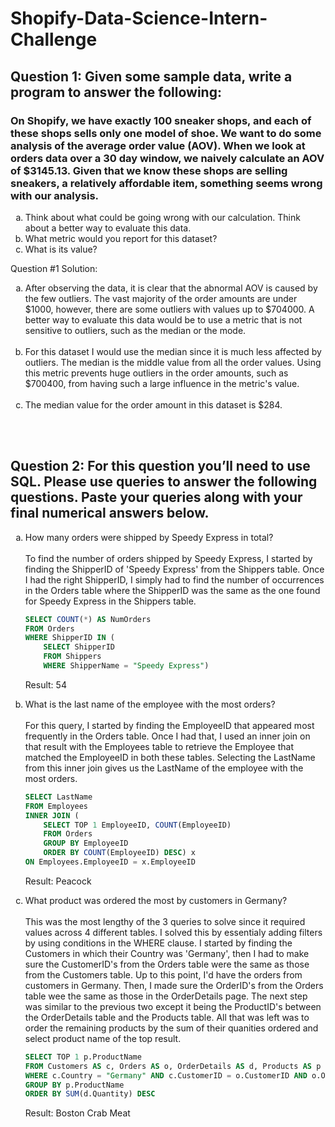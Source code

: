 # Shopify-Data-Science-Intern-Challenge


## Question 1: Given some sample data, write a program to answer the following:

### On Shopify, we have exactly 100 sneaker shops, and each of these shops sells only one model of shoe. We want to do some analysis of the average order value (AOV). When we look at orders data over a 30 day window, we naively calculate an AOV of $3145.13. Given that we know these shops are selling sneakers, a relatively affordable item, something seems wrong with our analysis. 

<ol type="a">
  <li>Think about what could be going wrong with our calculation. Think about a better way to evaluate this data.</li>
  <li>What metric would you report for this dataset?</li>
  <li>What is its value?</li>
</ol> 

Question #1 Solution:

<ol type="a">
    <li>After observing the data, it is clear that the abnormal AOV is caused by the few outliers. The vast majority of the order amounts are under $1000, however, there are some outliers with values up to $704000. A better way to evaluate this data would be to use a metric that is not sensitive to outliers, such as the median or the mode.
    </li><br>
    <li>For this dataset I would use the median since it is much less affected by outliers. The median is the middle value from all the order values. Using this metric prevents huge outliers in the order amounts, such as $700400, from having such a large influence in the metric's value.
    </li><br>
    <li>The median value for the order amount in this dataset is $284.
    </li><br>
</ol>
<br>


## Question 2:  For this question you’ll need to use SQL. Please use queries to answer the following questions. Paste your queries along with your final numerical answers below.

<ol type="a">
  <li>How many orders were shipped by Speedy Express in total?</li><br/>
To find the number of orders shipped by Speedy Express, I started by finding the ShipperID of 'Speedy Express' from the Shippers table. Once I had the right ShipperID, I simply had to find the number of occurrences in the Orders table where the ShipperID was the same as the one found for Speedy Express in the Shippers table.
	
```sql
SELECT COUNT(*) AS NumOrders
FROM Orders
WHERE ShipperID IN (
	SELECT ShipperID 
	FROM Shippers
	WHERE ShipperName = "Speedy Express")
```
Result: 54
	
	
  <li>What is the last name of the employee with the most orders?</li><br>
For this query, I started by finding the EmployeeID that appeared most frequently in the Orders table. Once I had that, I used an inner join on that result with the Employees table to retrieve the Employee that matched the EmployeeID in both these tables. Selecting the LastName from this inner join gives us the LastName of the employee with the most orders.
	
```sql
SELECT LastName 
FROM Employees
INNER JOIN (
	SELECT TOP 1 EmployeeID, COUNT(EmployeeID) 
	FROM Orders
	GROUP BY EmployeeID
	ORDER BY COUNT(EmployeeID) DESC) x
ON Employees.EmployeeID = x.EmployeeID
```
Result: Peacock
	
 <li>What product was ordered the most by customers in Germany?</li><br/>
This was the most lengthy of the 3 queries to solve since it required values across 4 different tables. I solved this by essentialy adding filters by using conditions in the WHERE clause. I started by finding the Customers in which their Country was 'Germany', then I had to make sure the CustomerID's from the Orders table were the same as those from the Customers table. Up to this point, I'd have the orders from customers in Germany. Then, I made sure the OrderID's from the Orders table wee the same as those in the OrderDetails page. The next step was similar to the previous two except it being the ProductID's between the OrderDetails table and the Products table. All that was left was to order the remaining products by the sum of their quanities ordered and select product name of the top result. 
	
```sql
SELECT TOP 1 p.ProductName
FROM Customers AS c, Orders AS o, OrderDetails AS d, Products AS p
WHERE c.Country = "Germany" AND c.CustomerID = o.CustomerID AND o.OrderID = d.OrderID AND d.ProductID = p.ProductID 
GROUP BY p.ProductName
ORDER BY SUM(d.Quantity) DESC
```	
Result: Boston Crab Meat

<ol/>
